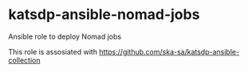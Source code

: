 # katsdp-ansible-nomad-jobs
Ansible role to deploy Nomad jobs

This role is assosiated with https://github.com/ska-sa/katsdp-ansible-collection
